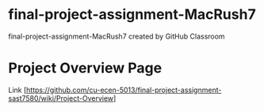 # final-project-assignment-MacRush7
final-project-assignment-MacRush7 created by GitHub Classroom

# Project Overview Page
Link [https://github.com/cu-ecen-5013/final-project-assignment-sast7580/wiki/Project-Overview]
